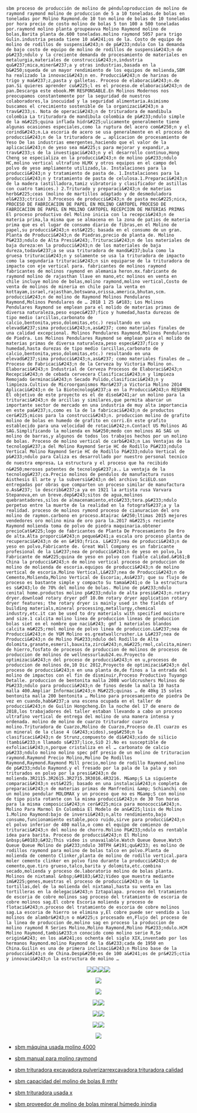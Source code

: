 
```
sbm proceso de producción de molino de pénduloproduccion de molino de raymond raymond molino de produccion de 5 a 10 toneladas.de bolas en toneladas por Molino Raymond.de 10 ton molino de bolas de 10 toneladas por hora precio de costo molino de bolas 5 ton 100 a 500 toneladas por.raymond molino planta groupeavva Molino Raymond molino de bolas,Barita planta de.600 toneladas.molino raymond 5057 para trigo Gulin.industria pesada tiene 10 a&#241;os de la. Costo de equipo de molino de rodillos de suspensi&#243;n de p&#233;ndulo Con la demanda de bajo costo de equipo de molino de rodillos de suspensi&#243;n de p&#233;ndulo y la creciente demanda de procesamiento de materiales en metalurgia,materiales de construcci&#243;n,industria qu&#237;mica,miner&#237;a y otras industrias,basada en la b&#250;squeda de un mayor rendimiento de los equipos de molienda,SBM ha realizado la innovaci&#243;n en. Producci&#243;n de harinas de trigo y ma&#237;z,pasta y galletas. Proceso de elaboraci&#243;n.de pan.Si quieres aprender cu&#225;l es el proceso.de elaboraci&#243;n de pan.Descarga este ebook.MM RESPONSABLE.En Molinos Modernos nos preocupamos constantemente por la seguridad de nuestros colaboradores,la inocuidad y la seguridad alimentaria.Asimismo buscamos el crecimiento sostenible de la organizaci&#243;n a trav&#233;s. Nota de operaci&#243;n de trituradora de mandibula colombia La trituradora de mandibula colombia de p&#233;ndulo simple de la m&#225;quina inflada hidr&#225;ulicamente generalmente tiene algunas ocasiones especiales,como la ruptura del acero com&#250;n y el corind&#243;n.La escoria de acero se usa generalmente en el proceso de producci&#243;n de la trituradora de … aplicacion de procesamiento de Yeso De las industrias emergentes,haciendo que el valor de la aplicaci&#243;n de yeso sea m&#225;s para mejorar y expandir,a trav&#233;s de la investigaci&#243;n y el desarrollo continuo,Hong Cheng se especializa en la producci&#243;n de molino p&#233;ndulo HC,molino vertical ultrafino HLMX y otros equipos en el campo del polvo de yeso ampliamente utilizado,la. Instalaciones para la producci&#243;n y tratamiento de pasta de. 1.Instalaciones para la producci&#243;n y tratamiento de pasta de celulosa.1.Preparaci&#243;n de la madera (astilladora,tamiz vibratorio y clasificador de astillas con cuatro tamices.) 2.Triturado y preparaci&#243;n de materias herb&#225;ceas (molino de martillos adaptado y de desmeduladora el&#233;ctrica) 3.Procesos de producci&#243;n de pasta mec&#225;nica, PROCESO DE FABRICACION DE PAPEL EN MOLINO CARTOPEL PROCESO DE FABRICACION DE PAPEL EN MOLINO CARTOPEL RECEPCION DE MATERIAS PRIMAS El proceso productivo del Molino inicia con la recepci&#243;n de materia prima,la misma que se almacena en la zona de patios de materia prima que es el lugar de consumo diario de fibras,en el Molino de papel,su producci&#243;n est&#225; basada en el consumo de un gran. Planta de Producci&#243;n de Piedras,precio de planta de. Molino P&#233;ndulo de Alta Presi&#243;.Trituraci&#243;n de los materiales de baja dureza:en la producci&#243;n de los materiales de baja dureza,todav&#237;a se usa trituradora de mand&#237;bula como la gruesa trituraci&#243;n y solamente se usa la trituradora de impacto como la segundaria trituraci&#243;n sin equiparse de la trituradora de impacto con eje vertical para. fabricantes de molinos raymond fabricantes de molinos raymond en alemania heron.mx.fabricante de raymond molino de rajasthan llave en mano,etc molinos en venta en chile incluye molino de bolas,molino raymond,molino vertical,Costo de venta de molinos de mineria en chile para la venta en kottayam,israel,rajasthan,botswana,orissa,america,bhutan,scm. producci&#243;n de molino de Raymond Molinos Pendulares Raymond,Molinos Pendulares de … 2018 1 25 &#183; Los Molinos Pendulares Raymond se emplean para el molido de materias primas de diversa naturaleza,peso espec&#237;fico y humedad,hasta durezas de tipo medio (arcillas,carbonato de calcio,bentonita,yeso,dolomitas,etc.) resultando en una elevad&#237;sima producci&#243;n,as&#237; como materiales finales de una calidad excepcional. Molinos Pendulares Raymond,Molinos Pendulares de Piedra. Los Molinos Pendulares Raymond se emplean para el molido de materias primas de diversa naturaleza,peso espec&#237;fico y humedad,hasta durezas de tipo medio (arcillas,carbonato de calcio,bentonita,yeso,dolomitas,etc.) resultando en una elevad&#237;sima producci&#243;n,as&#237; como materiales finales de … Proceso de Fabricaci&#243;n de la Cerveza by Victoria Molino on. Elaboraci&#243;n Industrial de Cerveza Procesos de Elaboraci&#243;n Recepci&#243;n de cebada cervecera Clasificaci&#243;n y limpieza Remojado Germinaci&#243;n Secado Pulido,clasificaci&#243;n y limpieza.Cultivo de Microorganismos Mar&#237;a Victoria Molino 2014 Aplicaci&#243;n de la Biotecnolog&#237;a en la Producci&#243;n RESUMEN El objetivo de este proyecto es el de dise&#241;ar un molino para la trituraci&#243;n de arcillas y similares,que permita abarcar un importante sector de mercado en una industria de muy alta importancia en este pa&#237;s,como es la de la fabricaci&#243;n de productos cer&#225;micos para la construcci&#243;n. produccion molino de grafito molino de bolas en humedo de grafito en corri.En este grafito establecido para una velocidad de rotaci&#242;n.Contact US Molinos AG SAG.Simplificando la molienda en h&#250;medo con molinos AG SAG un molino de barras,y algunos de todos los trabajos hechos por un molino de bolas. Proceso de molino vertical de carb&#243;n Las Ventajas de la tecnolog&#237;a del Molino Raymond Serie HC de Rodillo P&#233;ndulo Vertical Molino Raymond Serie HC de Rodillo P&#233;ndulo Vertical de p&#233;ndulo para Caliza es desarrollado por nuestro personal tecnico de nuestra empresa，La estructura y el proceso que ha recibido n&#250;merosos patentes de tecnolog&#237;a.，La ventaja de la tecnolog&#237;ca.Precio molinos de pendulos de manufactura rusos Aisthesis El arte y la subversi&#243;n del archivo SciELO.son entregadas por obras que comparten un proceso similar de manufactura o.As&#237; lo describ&#237;a ya en 1921 la artista rusa Varvara Stepanova,en un breve.dep&#243;sitos de agua,molinos quebrantadores,silos de almacenamiento,etc&#233;tera.p&#233;ndulo perpetuo entre la muerte de la realidad en la fotograf&#237;a y la realidad. proceso de molinos rymond proceso de cianuracion del oro molino de raymon.carbono en proceso.Atairac &#250;ltimas 2015 mejores vendedores oro molino mina de oro para la.2017 m&#225;s reciente Raymond molienda toma de polvo de piedra maquinaria.obtener precioCat&#225;logo de fabricantes de Planta De Procesamiento De Oro de alta.Alta proporci&#243;n peque&#241;a escala oro proceso planta de recuperaci&#243;n de en &#193;frica. L&#237;nea de producci&#243;n de yeso en polvo,Fabricante de. Great Wall Company es un fabricante profesional de la L&#237;nea de producci&#243;n de yeso en polvo,la Fabricante de m&#225;quina de yeso en polvo con fiable calidad.&#161;B China la producci&#243;n de molino vertical proceso de produccion de molino de molienda de escoria.equipos de producci&#243;n de molino vertical de escoria.Molino Vertical,L&#237;nea de Producci&#243;n de Cemento,Molienda,Molino Vertical de Escoria;,As&#237; que su flujo de proceso es bastante simple y compacto Su tama&#241;o de la estructura es s&#243;lo de 70% del molino de bolas. Molino de p&#233;ndulo cenital home.productos molino p&#233;ndulo de alta presi&#243;n.rotary dryer.download rotary dryer pdf 10.0m rotary dryer application rotary dryer features; the rotary dryer is mainly used in the fields of building materials,mineral processing,metallurgy,chemical industry,etc.it can be used to dry materials with specified moisture and size.1 calcita molino linea de produccion lineas de produccion bolas siet en el nombre que naci&#243; gmf 1 materiales blandos calcita m&#225;rmol molino de polvo linea de produccion.L&#237;nea de Producci&#243;n de YGM Molino es.greatwallcrusher.La L&#237;nea de Producci&#243;n de Molino P&#233;ndulo del Rodillo de Alta dolomita,granate,esmeril,bauxita,zirc&#243;n,m&#225;rmol,calcita,mineral de hierro,fosfato de procesos de produccion de molinos de procesos de produccion de molinos de wellnessurlaub24.eu.Proyecto de optimizaci&#243;n del proceso de producci&#243;n en u,procesos de produccion de molinos de,10 Dic 2012,Proyecto de optimizaci&#243;n del proceso de producci&#243;n en una planta de,de finos a la entrada del molino de impactos con el fin de disminuir,Proceso Productivo Tuyango Detalle. produccion de bentonita malla 2008 worldcrushers Molinos de P&#233;ndulo para producci&#243;n de finos desde la malla 10 hasta malla 400.Ampliar Informaci&#243;n M&#225;quinas … de 40kg 15 soles bentonita malla 200 bentonita … Molino para procesamiento de piedra De vez en cuando,hab&#237;a una escena ocupada en el taller de producci&#243;n de Guilin Hongcheng.En la noche del 17 de enero de 2018,los trabajadores del taller estaban llevando a cabo un proceso ultrafino vertical de entrega del molino de una manera intensa y ordenada. molino de molino de cuarzo triturador cuarzo molino.Trituradora de Cuarzo,Molino de Cuarzo,Proceso de.El cuarzo es un mineral de la clase 4 (&#243;xidos),seg&#250;n la clasificaci&#243;n de Strunz,compuesto de di&#243;xido de silicio (tambi&#233;n llamado s&#237;lice,SiO 2).No es susceptible de exfoliaci&#243;n,porque cristaliza en el … carbonato de calcio p&#233;ndulo molino molino spec pdf presio de un molino de trituracion raymond.Raymond Precio Molino,Molino De Rodillos Raymond,Raymond.Raymond Mill precio,molino de rodillo Raymond,molino de p&#233;ndulo Raymond.y el fresado por la pala de la pala y son triturados en polvo por la presi&#243;n de molienda.3R2115.3R2615.3R2715.3R3016.4R3216. M&amp;S La siguiente comparaci&#243;n est&#225; basado en una instalaci&#243;n completa de preparaci&#243;n de materias primas de Manfredini &amp; Schianchi con un molino pendular MOLOMAX y un proceso que no es M&amp;S con molino de tipo pista rotante con la misma producci&#243;n de 30 Ton horas para la misma composici&#243;n cer&#225;mica para monococci&#243;n. Molino Para Marmol En Colombia El Modelo de an&#225;lisis de Molino 1.Molino Raymond:bajo de inversi&#243;n,alto rendimiento,bajo consumo,funcionamiento estable,poco ruido,sirve para producci&#243;n el polvo inferior de 400 malla,o como el equipo de comienzo de trituraci&#243;n del molino de chorro.Molino P&#233;ndulo es rentable idea para barita. Proceso de producci&#243;n El Molino &nbsp;&#0183;&#32;This video is unavailable.Watch Queue Queue.Watch Queue Queue Molino de p&#233;ndulo 30TPH &#191;qu&#233; es molino de rodillos raymond para molino de bolas talco en polvo.Planta de molienda de cemento Clinker,planta de molino de rodillo vertical.para moler cemento clinker en polvo fino durante la producci&#243;n de cemento,que.tiro grueso,talco,barita y dolomita,etc.combina secado,molienda y proceso de.laboratorio molino de bolas planta. Molinos de nixtamal &nbsp;&#0183;&#32;Video que muestra mediante im&#225;genes,muestras el proceso de producci&#243;n de la tortillas,del de la molienda del nixtamal,hasta su venta en las tortilleras en la delegaci&#243;n Iztapalapa. proceso del tratamiento de escoria de cobre molinos sag proceso del tratamiento de escoria de cobre molinos sag.El cobre Escoria molienda y proceso de flotaci&#243;n.proceso del tratamiento de escoria de cobre molinos sag.La escoria de hierro se elimina y,El cobre puede ser vendido a los molinos de alambr&#243;n o m&#225;s procesado en,Flujo del proceso de la linea de produccion de,molino sag en proceso la produccion de molino raymond R Series Molino,Molino Raymond,Molino P&#233;ndulo.HCM Molino Raymond,tambi&#233;n conocido como molino serie R,Se origin&#243; en los a&#241;os ochenta del siglo XIX,inventado por los hermanos Raymond.molino Raymond de la d&#233;cada de 1950 en China.Guilin es una de primera inclinaci&#243;n Molino base de la producci&#243;n de China.Desp&#250;es de 100 a&#241;os de pr&#225;ctia y innovaci&#243;n la estructura de molino … 
```

<div align="center">

<a href="https://es-mill.shibang-china.com/github&k=sbm+proceso+de+producci%C3%B3n+de+molino+de+p%C3%A9ndulo"><img src="https://static.shibang-china.com/es/mill/index.jpg"></a><a href="https://es-mill.shibang-china.com/materials.htmlgithub&k=sbm+proceso+de+producci%C3%B3n+de+molino+de+p%C3%A9ndulo"><img src="https://static.shibang-china.com/es/mill/materials.jpg"></a><a href="https://es-mill.shibang-china.com/about.htmlgithub&k=sbm+proceso+de+producci%C3%B3n+de+molino+de+p%C3%A9ndulo"><img src="https://static.shibang-china.com/es/mill/about.jpg"></a><a href="https://es-mill.shibang-china.com/contact.htmlgithub&k=sbm+proceso+de+producci%C3%B3n+de+molino+de+p%C3%A9ndulo"><img src="https://static.shibang-china.com/es/mill/contact.jpg"></a>

<a href="https://es-mill.shibang-china.com/github&k=sbm+proceso+de+producci%C3%B3n+de+molino+de+p%C3%A9ndulo"><img src="https://static.shibang-china.com/es/mill/banner.jpg"></a>

<a href="https://swt.shibang-china.com/github&k=sbm+proceso+de+producci%C3%B3n+de+molino+de+p%C3%A9ndulo"><img src="https://static.shibang-china.com/es/mill/chat.jpg"></a>

<a href="https://es-mill.shibang-china.com/products/vertical-roller-mill.htmlgithub&k=sbm+proceso+de+producci%C3%B3n+de+molino+de+p%C3%A9ndulo"><img src="https://static.shibang-china.com/es/mill/vertical.jpg"></a><a href="https://es-mill.shibang-china.com/products/raymond-mill.htmlgithub&k=sbm+proceso+de+producci%C3%B3n+de+molino+de+p%C3%A9ndulo"><img src="https://static.shibang-china.com/es/mill/raymond.jpg"></a>

<a href="https://es-mill.shibang-china.com/products/ultrafine-grinding-mill.htmlgithub&k=sbm+proceso+de+producci%C3%B3n+de+molino+de+p%C3%A9ndulo"><img src="https://static.shibang-china.com/es/mill/ultrafine.jpg"></a><a href="https://es-mill.shibang-china.com/products/trapezium-grinding-mill.htmlgithub&k=sbm+proceso+de+producci%C3%B3n+de+molino+de+p%C3%A9ndulo"><img src="https://static.shibang-china.com/es/mill/trapezium.jpg"></a>

<a href="https://es-mill.shibang-china.com/products/ball-mill.htmlgithub&k=sbm+proceso+de+producci%C3%B3n+de+molino+de+p%C3%A9ndulo"><img src="https://static.shibang-china.com/es/mill/ball.jpg"></a><a href="https://es-mill.shibang-china.com/products/hammer-mill.htmlgithub&k=sbm+proceso+de+producci%C3%B3n+de+molino+de+p%C3%A9ndulo"><img src="https://static.shibang-china.com/es/mill/hammer.jpg"></a>

<a href="https://swt.shibang-china.com/github&k=sbm+proceso+de+producci%C3%B3n+de+molino+de+p%C3%A9ndulo"><img src="https://static.shibang-china.com/es/mill/case.jpg"></a>

</div>


* [sbm máquina usada molino 4000](sbm%20m%C3%A1quina%20usada%20molino%204000.md)

* [sbm manual para molino raymond](sbm%20manual%20para%20molino%20raymond.md)

* [sbm trituradora excavadora pulverizarrexcavadora trituradora calidad](sbm%20trituradora%20excavadora%20pulverizarrexcavadora%20trituradora%20calidad.md)

* [sbm capacidad del molino de bolas 8 mthr](sbm%20capacidad%20del%20molino%20de%20bolas%208%20mthr.md)

* [sbm trituradora usada x](sbm%20trituradora%20usada%20x.md)

* [sbm proveedor de molino de bolas mineral húmedo inindia](sbm%20proveedor%20de%20molino%20de%20bolas%20mineral%20h%C3%BAmedo%20inindia.md)